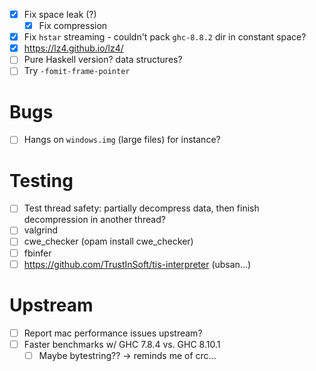 - [x] Fix space leak (?)
  - [x] Fix compression
- [x] Fix `hstar` streaming - couldn't pack `ghc-8.8.2` dir in constant space?
- [x] https://lz4.github.io/lz4/
- [ ] Pure Haskell version? data structures?
- [ ] Try `-fomit-frame-pointer`
# Bugs
- [ ] Hangs on `windows.img` (large files) for instance?
# Testing
- [ ] Test thread safety: partially decompress data, then finish decompression in another
  thread?
- [ ] valgrind
- [ ] cwe_checker (opam install cwe_checker)
- [ ] fbinfer
- [ ] https://github.com/TrustInSoft/tis-interpreter (ubsan...)
# Upstream
- [ ] Report mac performance issues upstream?
- [ ] Faster benchmarks w/ GHC 7.8.4 vs. GHC 8.10.1
  - [ ] Maybe bytestring?? -> reminds me of crc...
